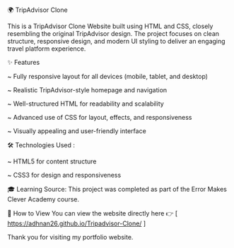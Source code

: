 🌍 TripAdvisor Clone

This is a TripAdvisor Clone Website built using HTML and CSS, closely resembling the original TripAdvisor design. The project focuses on clean structure, responsive design, and modern UI styling to deliver an engaging travel platform experience.

✨ Features

~ Fully responsive layout for all devices (mobile, tablet, and desktop)

~ Realistic TripAdvisor-style homepage and navigation

~ Well-structured HTML for readability and scalability

~ Advanced use of CSS for layout, effects, and responsiveness

~ Visually appealing and user-friendly interface



🛠️ Technologies Used :

~ HTML5 for content structure

~ CSS3 for design and responsiveness

🎓 Learning Source: This project was completed as part of the Error Makes Clever Academy course.

📌 How to View You can view the website directly here 👉 [  https://adhnan26.github.io/Tripadvisor-Clone/ ]

Thank you for visiting my portfolio website.
